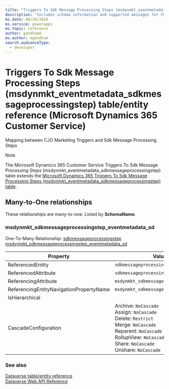 ```yaml
---
title: "Triggers To Sdk Message Processing Steps (msdynmkt_eventmetadata_sdkmessageprocessingstep) table/entity reference (Microsoft Dynamics 365 Customer Service)"
description: "Includes schema information and supported messages for the Triggers To Sdk Message Processing Steps (msdynmkt_eventmetadata_sdkmessageprocessingstep) table/entity with Microsoft Dynamics 365 Customer Service."
ms.date: 08/26/2024
ms.service: powerapps
ms.topic: reference
author: gandhamm
ms.author: mgandham
search.audienceType: 
  - developer
---
```


# Triggers To Sdk Message Processing Steps (msdynmkt_eventmetadata_sdkmessageprocessingstep) table/entity reference (Microsoft Dynamics 365 Customer Service)

Mapping between CJO Marketing Triggers and Sdk Message Processing Steps

> [!NOTE]
> The Microsoft Dynamics 365 Customer Service Triggers To Sdk Message Processing Steps (msdynmkt_eventmetadata_sdkmessageprocessingstep) table extends the [Microsoft Dynamics 365 Triggers To Sdk Message Processing Steps (msdynmkt_eventmetadata_sdkmessageprocessingstep) table](/dynamics365/developer/entities/msdynmkt_eventmetadata_sdkmessageprocessingstep).




## Many-to-One relationships

These relationships are many-to-one. Listed by **SchemaName**.

### <a name="BKMK_msdynmkt_sdkmessageprocessingstep_eventmetadata_sd"></a> msdynmkt_sdkmessageprocessingstep_eventmetadata_sd

One-To-Many Relationship: [sdkmessageprocessingstep msdynmkt_sdkmessageprocessingstep_eventmetadata_sd](sdkmessageprocessingstep.md#BKMK_msdynmkt_sdkmessageprocessingstep_eventmetadata_sd)

|Property|Value|
|---|---|
|ReferencedEntity|`sdkmessageprocessingstep`|
|ReferencedAttribute|`sdkmessageprocessingstepid`|
|ReferencingAttribute|`msdynmkt_sdkmessageprocessingstepid`|
|ReferencingEntityNavigationPropertyName|`msdynmkt_sdkmessageprocessingstepId`|
|IsHierarchical||
|CascadeConfiguration|Archive: `NoCascade`<br />Assign: `NoCascade`<br />Delete: `Restrict`<br />Merge: `NoCascade`<br />Reparent: `NoCascade`<br />RollupView: `NoCascade`<br />Share: `NoCascade`<br />Unshare: `NoCascade`|



### See also

[Dataverse table/entity reference](../about-entity-reference.md)  
[Dataverse Web API Reference](/power-apps/developer/data-platform/webapi/reference/about)   

